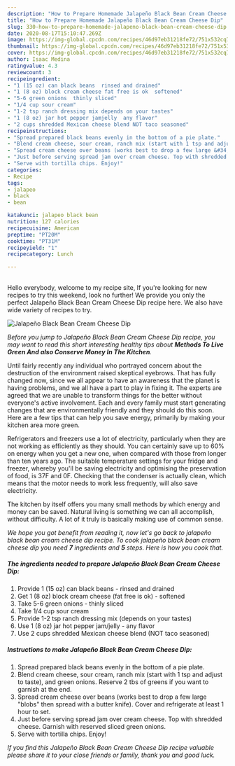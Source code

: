 ```yaml
---
description: "How to Prepare Homemade Jalapeño Black Bean Cream Cheese Dip"
title: "How to Prepare Homemade Jalapeño Black Bean Cream Cheese Dip"
slug: 330-how-to-prepare-homemade-jalapeno-black-bean-cream-cheese-dip
date: 2020-08-17T15:10:47.269Z
image: https://img-global.cpcdn.com/recipes/46d97eb31218fe72/751x532cq70/jalapeno-black-bean-cream-cheese-dip-recipe-main-photo.jpg
thumbnail: https://img-global.cpcdn.com/recipes/46d97eb31218fe72/751x532cq70/jalapeno-black-bean-cream-cheese-dip-recipe-main-photo.jpg
cover: https://img-global.cpcdn.com/recipes/46d97eb31218fe72/751x532cq70/jalapeno-black-bean-cream-cheese-dip-recipe-main-photo.jpg
author: Isaac Medina
ratingvalue: 4.3
reviewcount: 3
recipeingredient:
- "1 (15 oz) can black beans  rinsed and drained"
- "1 (8 oz) block cream cheese fat free is ok  softened"
- "5-6 green onions  thinly sliced"
- "1/4 cup sour cream"
- "1-2 tsp ranch dressing mix depends on your tastes"
- "1 (8 oz) jar hot pepper jamjelly  any flavor"
- "2 cups shredded Mexican cheese blend NOT taco seasoned"
recipeinstructions:
- "Spread prepared black beans evenly in the bottom of a pie plate."
- "Blend cream cheese, sour cream, ranch mix (start with 1 tsp and adjust to taste), and green onions. Reserve 2 tbs of greens if you want to garnish at the end."
- "Spread cream cheese over beans (works best to drop a few large &#34;blobs&#34; then spread with a butter knife). Cover and refrigerate at least 1 hour to set."
- "Just before serving spread jam over cream cheese. Top with shredded cheese. Garnish with reserved sliced green onions."
- "Serve with tortilla chips. Enjoy!"
categories:
- Recipe
tags:
- jalapeo
- black
- bean

katakunci: jalapeo black bean 
nutrition: 127 calories
recipecuisine: American
preptime: "PT20M"
cooktime: "PT31M"
recipeyield: "1"
recipecategory: Lunch

---
```

<br>
Hello everybody, welcome to my recipe site, If you're looking for new recipes to try this weekend, look no further! We provide you only the perfect Jalapeño Black Bean Cream Cheese Dip recipe here. We also have wide variety of recipes to try.
<br>


![Jalapeño Black Bean Cream Cheese Dip](https://img-global.cpcdn.com/recipes/46d97eb31218fe72/751x532cq70/jalapeno-black-bean-cream-cheese-dip-recipe-main-photo.jpg)

<i>Before you jump to Jalapeño Black Bean Cream Cheese Dip recipe, you may want to read this short interesting healthy tips about 
<strong>Methods To Live Green And also Conserve Money In The Kitchen</strong>.</i>
</br>

Until fairly recently any individual who portrayed concern about the destruction of the environment raised skeptical eyebrows. That has fully changed now, since we all appear to have an awareness that the planet is having problems, and we all have a part to play in fixing it. The experts are agreed that we are unable to transform things for the better without everyone's active involvement. Each and every family must start generating changes that are environmentally friendly and they should do this soon. Here are a few tips that can help you save energy, primarily by making your kitchen area more green.

Refrigerators and freezers use a lot of electricity, particularly when they are not working as efficiently as they should. You can certainly save up to 60% on energy when you get a new one, when compared with those from longer than ten years ago. The suitable temperature settings for your fridge and freezer, whereby you'll be saving electricity and optimising the preservation of food, is 37F and 0F. Checking that the condenser is actually clean, which means that the motor needs to work less frequently, will also save electricity.

The kitchen by itself offers you many small methods by which energy and money can be saved. Natural living is something we can all accomplish, without difficulty. A lot of it truly is basically making use of common sense.


<i>We hope you got benefit from reading it, now let's go back to jalapeño black bean cream cheese dip recipe. To cook jalapeño black bean cream cheese dip you need <strong>7</strong> ingredients and <strong>5</strong> steps. Here is how you cook that.
</i>

##### The ingredients needed to prepare Jalapeño Black Bean Cream Cheese Dip:

1. Provide 1 (15 oz) can black beans - rinsed and drained
1. Get 1 (8 oz) block cream cheese (fat free is ok) - softened
1. Take 5-6 green onions - thinly sliced
1. Take 1/4 cup sour cream
1. Provide 1-2 tsp ranch dressing mix (depends on your tastes)
1. Use 1 (8 oz) jar hot pepper jam/jelly - any flavor
1. Use 2 cups shredded Mexican cheese blend (NOT taco seasoned)


##### Instructions to make Jalapeño Black Bean Cream Cheese Dip:

1. Spread prepared black beans evenly in the bottom of a pie plate.
1. Blend cream cheese, sour cream, ranch mix (start with 1 tsp and adjust to taste), and green onions. Reserve 2 tbs of greens if you want to garnish at the end.
1. Spread cream cheese over beans (works best to drop a few large &#34;blobs&#34; then spread with a butter knife). Cover and refrigerate at least 1 hour to set.
1. Just before serving spread jam over cream cheese. Top with shredded cheese. Garnish with reserved sliced green onions.
1. Serve with tortilla chips. Enjoy!


<i>If you find this Jalapeño Black Bean Cream Cheese Dip recipe valuable please share it to your close friends or family, thank you and good luck.</i>
